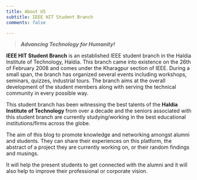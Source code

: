 ```yaml
---
title: About US
subtitle: IEEE HIT Student Branch
comments: false

---
```

> **_Advancing Technology for Humanity!_**

**IEEE HIT Student Branch** is an established IEEE student branch in the Haldia Institute of Technology, Haldia. This branch came into existence on the 26th of February 2008 and comes under the Kharagpur section of IEEE. During a small span, the branch has organized several events including workshops, seminars, quizzes, industrial tours. The branch aims at the overall development of the student members along with serving the technical community in every possible way.

This student branch has been witnessing the best talents of the **Haldia Institute of Technology** from over a decade and the seniors associated with this student branch are currently studying/working in the best educational institutions/firms across the globe.

The aim of this blog to promote knowledge and networking amongst alumni and students. They can share their experiences on this platform, the abstract of a project they are currently working on, or their random findings and musings. 

It will help the present students to get connected with the alumni and it will also help to improve their professional or corporate vision.
